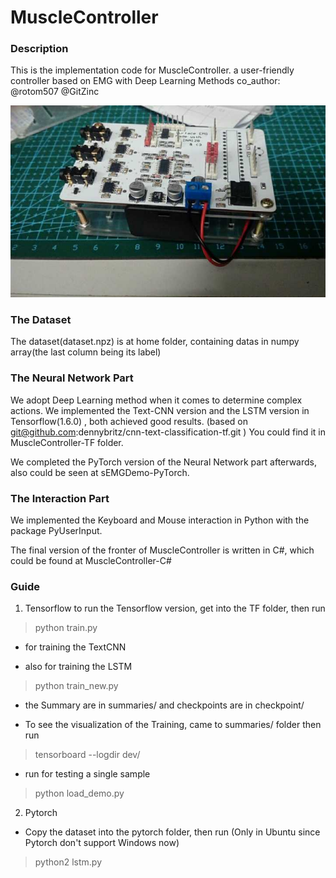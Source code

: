 # MuscleController

### Description
This is the implementation code for MuscleController. a user-friendly controller based on EMG with Deep Learning Methods
co_author: @rotom507 @GitZinc

![Image text](https://raw.githubusercontent.com/A-suozhang/MuscleController/master/Board.jpg)

### The Dataset
The dataset(dataset.npz) is at home folder, containing datas in numpy array(the last column being its label)

### The Neural Network Part
We adopt Deep Learning method when it comes to determine complex actions. We implemented the Text-CNN version and the LSTM version in Tensorflow(1.6.0) , both achieved good results. (based on git@github.com:dennybritz/cnn-text-classification-tf.git ) You could find it in MuscleController-TF folder.


We completed the PyTorch version of the Neural Network part afterwards, also could be seen at sEMGDemo-PyTorch.

### The Interaction Part
We implemented the Keyboard and Mouse interaction in Python with the package PyUserInput.

The final version of the fronter of MuscleController is written in C#, which could be found at MuscleController-C#


### Guide
1. Tensorflow
to run the Tensorflow version, get into the TF folder, then run 
>python train.py 

- for training the TextCNN 

- also for training the LSTM
> python train_new.py

- the Summary are in summaries/ and checkpoints are in checkpoint/

- To see the visualization of the Training, came to summaries/ folder then run

> tensorboard --logdir dev/

- run for testing a single sample

> python load_demo.py 

2. Pytorch
- Copy the dataset into the pytorch folder, then run (Only in Ubuntu since Pytorch don't support Windows now)
> python2 lstm.py




